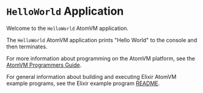 <!---
  Copyright 2018 Davide Bettio <davide@uninstall.it>

  SPDX-License-Identifier: Apache-2.0 OR LGPL-2.1-or-later
-->

# `HelloWorld` Application

Welcome to the `HelloWorld` AtomVM application.

The `HelloWorld` AtomVM application prints "Hello World" to the console and then terminates.

For more information about programming on the AtomVM platform, see the [AtomVM Programmers Guide](https://doc.atomvm.org/latest/programmers-guide.html).

For general information about building and executing Elixir AtomVM example programs, see the Elixir example program [README](../README.md).
